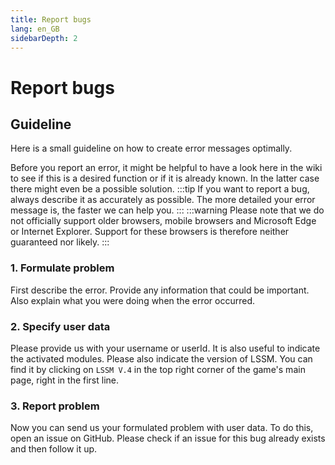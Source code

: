 ```yaml
---
title: Report bugs
lang: en_GB
sidebarDepth: 2
---
```


# Report bugs

## Guideline
Here is a small guideline on how to create error messages optimally.

Before you report an error, it might be helpful to have a look here in the wiki to see if this is a desired function or if it is already known. In the latter case there might even be a possible solution.
:::tip
If you want to report a bug, always describe it as accurately as possible. The more detailed your error message is, the faster we can help you.
:::
:::warning
Please note that we do not officially support older browsers, mobile browsers and Microsoft Edge or Internet Explorer. Support for these browsers is therefore neither guaranteed nor likely.
:::

### 1. Formulate problem
First describe the error. Provide any information that could be important. Also explain what you were doing when the error occurred.

### 2. Specify user data
Please provide us with your username or userId. It is also useful to indicate the activated modules. Please also indicate the version of LSSM. You can find it by clicking on `LSSM V.4` in the top right corner of the game's main page, right in the first line.

### 3. Report problem
Now you can send us your formulated problem with user data. To do this, open an issue on <a :href="$theme.variables.github + '/issues'" target="_blank">GitHub</a>. Please check if an issue for this bug already exists and then follow it up.
